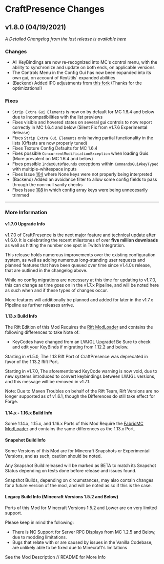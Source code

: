 # CraftPresence Changes

## v1.8.0 (04/19/2021)

_A Detailed Changelog from the last release is available [here](https://gitlab.com/CDAGaming/CraftPresence/-/compare/release%2Fv1.7.6...release%2Fv1.8.0)_

### Changes

*   All KeyBindings are now re-recognized into MC's control menu, with the ability to synchronize and update on both ends, on applicable versions
*   The Controls Menu in the Config Gui has now been expanded into its own gui, on account of KeyUtils' expanded abilities
*   (Backend) Added IPC adjustments from [this fork](https://github.com/Hexmory/DiscordIPC) (Thanks for the optimizations!)

### Fixes

*   `Strip Extra Gui Elements` is now on by default for MC 1.6.4 and below due to incompatibilities with the list previews
*   Fixes visible and hovered states on several gui controls to now report correctly in MC 1.6.4 and below (Silent Fix from v1.7.6 Experimental Release)
*   Fixes `Strip Extra Gui Elements` only having partial functionality in the lists (Offsets are now properly tuned)
*   Fixes Texture Config Defaults for MC 1.6.4
*   Fixes possible `ConcurrentModificationException` when loading Guis (More prevalent on MC 1.6.4 and below)
*   Fixes possible `IndexOutOfBounds` exceptions within `CommandsGui#keyTyped` with multiple-whitespace inputs
*   Fixes Issue [104](https://gitlab.com/CDAGaming/CraftPresence/-/issues/104) where None keys were not properly being interpreted
*   (Backend) Added an avoidance filter to allow some config fields to pass through the non-null sanity checks
*   Fixes Issue [108](https://gitlab.com/CDAGaming/CraftPresence/-/issues/108) in which config array keys were being unnecesarily trimmed

___

### More Information

#### v1.7.0 Upgrade Info

v1.7.0 of CraftPresence is the next major feature and technical update after v1.6.0.
It is celebrating the recent milestones of over **five million downloads** as well as hitting the number one spot in Twitch Integration.

This release holds numerous improvements over the existing configuration system, as well as adding numerous long-standing user requests and planned features that have been queued over time since v1.4.0s release,
that are outlined in the changelog above.

While no config migrations are necessary at this time for updating to v1.7.0, this can change as time goes on in the v1.7.x Pipeline, and will be noted here as such when and if these types of changes occur.

More features will additionally be planned and added for later in the v1.7.x Pipeline as further releases arrive.

#### 1.13.x Build Info

The Rift Edition of this Mod Requires the [Rift ModLoader](https://www.curseforge.com/minecraft/mc-mods/rift) and contains the following differences to take Note of:

*   KeyCodes have changed from an LWJGL Upgrade! Be Sure to check and edit your KeyBinds if migrating from 1.12.2 and below.

Starting in v1.5.0, The 1.13 Rift Port of CraftPresence was deprecated in favor of the 1.13.2 Rift Port.

Starting in v1.7.0, The aforementioned KeyCode warning is now void, due to new systems introduced to convert keybindings between LWJGL versions, and this message will be removed in v1.7.1.

Note: Due to Maven Troubles on behalf of the Rift Team, Rift Versions are no longer supported as of v1.6.1, though the Differences do still take effect for Forge.

#### 1.14.x - 1.16.x Build Info

Some 1.14.x, 1.15.x, and 1.16.x Ports of this Mod Require the [FabricMC ModLoader](https://www.curseforge.com/minecraft/mc-mods/fabric-api) and contains the same differences as the 1.13.x Port.

#### Snapshot Build Info

Some Versions of this Mod are for Minecraft Snapshots or Experimental Versions, and as such, caution should be noted.

Any Snapshot Build released will be marked as BETA to match its Snapshot Status depending on tests done before release and issues found.

Snapshot Builds, depending on circumstances, may also contain changes for a future version of the mod, and will be noted as so if this is the case.

#### Legacy Build Info (Minecraft Versions 1.5.2 and Below)

Ports of this Mod for Minecraft Versions 1.5.2 and Lower are on very limited support.

Please keep in mind the following:

*   There is NO Support for Server RPC Displays from MC 1.2.5 and Below, due to modding limitations.
*   Bugs that relate with or are caused by issues in the Vanilla Codebase, are unlikely able to be fixed due to Minecraft's limitations

See the Mod Description // README for More Info
